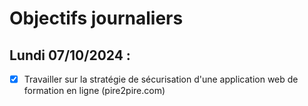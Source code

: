 # Objectifs journaliers

## Lundi 07/10/2024 :

- [X] Travailler sur la stratégie de sécurisation d'une application web de formation en ligne (pire2pire.com)

